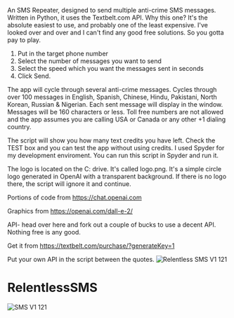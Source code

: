 
An SMS Repeater, designed to send multiple anti-crime SMS messages. Written in Python, it uses the Textbelt.com API. Why this one? It's the absolute easiest to use, and probably one of the least expensive. I've looked over and over and I can't find any good free solutions. So you gotta pay to play.

1. Put in the target phone number
2. Select the number of messages you want to send 
3. Select the speed which you want the messages sent in seconds
4. Click Send.

The app will cycle through several anti-crime messages. Cycles through over 100 messages in English, Spanish, Chinese, Hindu, Pakistani, North Korean, Russian & Nigerian. Each sent message will display in the window. Messages will be 160 characters or less. Toll free numbers are not allowed and the app assumes you are calling USA or Canada or any other +1 dialing country.

The script will show you how many text credits you have left. Check the TEST box and you can test the app without using credits. I used Spyder for my development enviroment. You can run this script in Spyder and run it.

The logo is located on the C: drive. It's called logo.png. It's a simple circle logo generated in OpenAI with a transparent background. If there is no logo there, the script will ignore it and continue.

Portions of code from https://chat.openai.com

Graphics from https://openai.com/dall-e-2/

API- head over here and fork out a couple of bucks to use a decent API. Nothing free is any good. 

Get it from https://textbelt.com/purchase/?generateKey=1

Put your own API in the script between the quotes.
![Relentless SMS V1 121](https://user-images.githubusercontent.com/99687409/220234345-1f96def0-0532-4d57-bda0-d709fbb67cce.png)
# RelentlessSMS
![SMS V1 121](https://user-images.githubusercontent.com/99687409/220234465-527b09ac-ae20-452c-b2ff-31e3f3d2af78.png)
